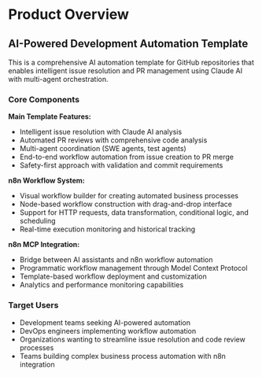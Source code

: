 # Product Overview

## AI-Powered Development Automation Template

This is a comprehensive AI automation template for GitHub repositories that enables intelligent issue resolution and PR management using Claude AI with multi-agent orchestration.

### Core Components

**Main Template Features:**
- Intelligent issue resolution with Claude AI analysis
- Automated PR reviews with comprehensive code analysis
- Multi-agent coordination (SWE agents, test agents)
- End-to-end workflow automation from issue creation to PR merge
- Safety-first approach with validation and commit requirements

**n8n Workflow System:**
- Visual workflow builder for creating automated business processes
- Node-based workflow construction with drag-and-drop interface
- Support for HTTP requests, data transformation, conditional logic, and scheduling
- Real-time execution monitoring and historical tracking

**n8n MCP Integration:**
- Bridge between AI assistants and n8n workflow automation
- Programmatic workflow management through Model Context Protocol
- Template-based workflow deployment and customization
- Analytics and performance monitoring capabilities

### Target Users

- Development teams seeking AI-powered automation
- DevOps engineers implementing workflow automation
- Organizations wanting to streamline issue resolution and code review processes
- Teams building complex business process automation with n8n integration